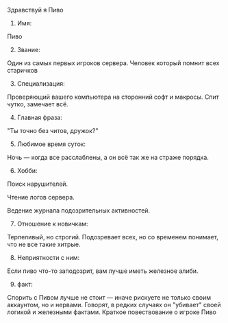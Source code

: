 
Здравствуй я Пиво

1. Имя:

Пиво

2. Звание:

Один из самых первых игроков сервера. Человек который помнит всех старичков

3. Специализация:

Проверяющий вашего компьютера на сторонний софт и макросы. Спит чутко, замечает всё.

4. Главная фраза:

"Ты точно без читов, дружок?"

5. Любимое время суток:

Ночь — когда все расслаблены, а он всё так же на страже порядка.

6. Хобби:

Поиск нарушителей.

Чтение логов сервера.

Ведение журнала подозрительных активностей.


7. Отношение к новичкам:

Терпеливый, но строгий. Подозревает всех, но со временем понимает, что не все такие хитрые.

8. Неприятности с ним:

Если пиво что-то заподозрит, вам лучше иметь железное алиби.

9. факт:

Спорить с Пивом лучше не стоит — иначе рискуете не только своим аккаунтом, но и нервами. Говорят, в редких случаях он "убивает" своей логикой и железными фактами.
Краткое повествование о игроке Пиво
